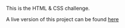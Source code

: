 This is the HTML & CSS challenge.

A live version of this project can be found [here](https://imartinmenendez.github.io/CSS-and-HTML-challenge/)